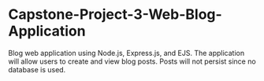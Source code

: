 # Capstone-Project-3-Web-Blog-Application
Blog web application using Node.js, Express.js, and EJS. The application will allow users to create and view blog posts. Posts will not persist since no database is used.

